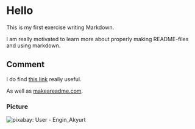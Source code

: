# Hello
This is my first exercise writing Markdown.

I am really motivated to learn more about properly making README-files and using markdown.

## Comment
I do find [this link](https://github.com/adam-p/markdown-here/wiki/Markdown-Cheatsheet "Cheatsheet") really useful.

As well as [makeareadme.com](https://www.makeareadme.com).

### Picture
![pixabay: User - Engin_Akyurt](https://cdn.pixabay.com/photo/2022/03/02/13/42/peace-7043225_1280.jpg)
